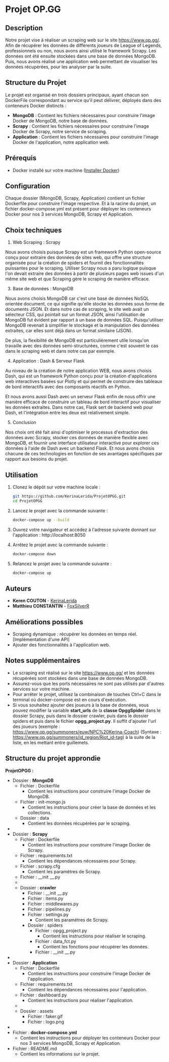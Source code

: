 # Projet OP.GG

## Description

Notre projet vise à réaliser un scraping web sur le site https://www.op.gg/. Afin de récupérer les données de différents joueurs de League of Legends, professionnels ou non, nous avons ainsi utilisé le framework Scrapy. Les données ont été ensuite stockées dans une base de données MongoDB. Puis, nous avons réalisé une application web permettant de visualiser les données récupérées, pour les analyser par la suite.

## Structure du Projet

Le projet est organisé en trois dossiers principaux, ayant chacun son DockerFile correspondant au service qu'il peut délivrer, déployés dans des conteneurs Docker distincts :

- **MongoDB** : Contient les fichiers nécessaires pour construire l'image Docker de MongoDB, notre base de données.
- **Scrapy** : Contient les fichiers nécessaires pour construire l'image Docker de Scrapy, notre service de scraping.
- **Application** : Contient les fichiers nécessaires pour construire l'image Docker de l'application, notre application web.

## Prérequis

- Docker installé sur votre machine ([Installer Docker](https://docs.docker.com/get-docker/))

## Configuration

Chaque dossier (MongoDB, Scrapy, Application) contient un fichier Dockerfile pour construire l'image respective. Et à la racine du projet, un fichier docker-compose.yml est présent pour déployer les conteneurs Docker pour nos 3 services MongoDB, Scrapy et Application.

## Choix techniques

1. Web Scraping : Scrapy

Nous avons choisis puisque Scrapy est un framework Python open-source conçu pour extraire des données de sites web, qui offre une structure organisée pour la création de spiders et fournit des fonctionnalités puissantes pour le scraping. Utiliser Scrapy nous a paru logique puisque l'on devait extraire des données à partir de plusieurs pages web issues d'un même site web et que Scraping gère le scraping de manière efficace.

3. Base de données : MongoDB

Nous avons choisis MongoDB car c'est une base de données NoSQL orientée document, ce qui signifie qu'elle stocke les données sous forme de documents JSON. Et dans notre cas de scraping, le site web avait un sélecteur CSS, qui pointait sur un format JSON, ainsi l'utilisation de MongoDB fut évident par rapport à un base de données SQL. Puisqu'utiliser MongoDB revenait à simplifier le stockage et la manipulation des données extraites, car elles sont déjà dans un format similaire (JSON).

De plus, la flexibilité de MongoDB est particulièrement utile lorsqu'on travaille avec des données semi-structurées, comme c'est souvent le cas dans le scraping web et dans notre cas par exemple.

4. Application : Dash & Serveur Flask

Au niveau de la création de notre application WEB, nous avons choisis Dash, qui est un framework Python conçu pour la création d'applications web interactives basées sur Plotly et qui permet de construire des tableaux de bord interactifs avec des composants réactifs en Python.

Et nous avons aussi Dash avec un serveur Flask enfin de nous offrir une manière efficace de construire un tableau de bord interactif pour visualiser les données extraites. Dans notre cas, Flask sert de backend web pour Dash, et l'intégration entre les deux est relativement simple.

5. Conclusion

Nos choix ont été fait ainsi d'optimiser le processus d'extraction des données avec Scrapy, stocker ces données de manière flexible avec MongoDB, et fournir une interface utilisateur interactive pour explorer ces données à l'aide de Dash avec un backend Flask. Et nous avons choisis chacune de ces technologies en fonction de ses avantages spécifiques par rapport aux besoins du projet.

## Utilisation

1. Clonez le dépôt sur votre machine locale :

   ```bash
   git https://github.com/KerinaLerida/ProjetOPGG.git
   cd ProjetOPGG
    ```
   
2. Lancez le projet avec la commande suivante :

   ```bash
   docker-compose up --build
   ```
3. Ouvrez votre navigateur et accédez à l'adresse suivante donnant sur l'application : http://localhost:8050

4. Arrêtez le projet avec la commande suivante :

   ```bash
   docker-compose down
   ```
5. Relancez le projet avec la commande suivante : 

   ```bash
   docker-compose up
   ```
   
## Auteurs

- **Keren COUTON** - [KerinaLerida](https://github.com/KerinaLerida)
- **Matthieu CONSTANTIN** - [FoxSilverR](https://github.com/FoxSilverR)

## Améliorations possibles

- Scraping dynamique : récupérer les données en temps réel. [Implémentation d'une API]
- Ajouter des fonctionnalités à l'application web.

## Notes supplémentaires

- Le scraping est réalisé sur le site https://www.op.gg/ et les données récupérées sont stockées dans une base de données MongoDB.
- Assurez-vous que les ports nécessaires ne sont pas utilisés par d'autres services sur votre machine.
- Pour arrêter le projet, utilisez la combinaison de touches Ctrl+C dans le terminal où docker-compose est en cours d'exécution.
- Si vous souhaitez ajouter des joueurs à la base de données, vous pouvez modifier la variable **start_urls** de la **classe OpggSpider** dans le dossier Scrapy, puis dans le dossier crawler, puis dans le dossier spiders et puis dans le fichier **opgg_project.py**. Il suffit d'ajouter l'url des joueurs (exemple : https://www.op.gg/summoners/euw/NPC%20Kerina-Coach) (Syntaxe : https://www.op.gg/summoners/id_region/Riot_id-tag) à la suite de la liste, en les mettant entre guillemets.

## Structure du projet approndie

**ProjetOPGG :**
- Dossier : **MongoDB**
  - Fichier : Dockerfile
    - Contient les instructions pour construire l'image Docker de MongoDB.
  - Fichier : init-mongo.js
    - Contient les instructions pour créer la base de données et les collections.
  - Dossier : data
    - Contient les données récupérées par le scraping.
-
- Dossier : **Scrapy**
  - Fichier : Dockerfile
    - Contient les instructions pour construire l'image Docker de Scrapy.
  - Fichier : requirements.txt
    - Contient les dépendances nécessaires pour Scrapy.
  - Fichier : scrapy.cfg
    - Contient les paramètres de Scrapy.
  - Fichier : __init __.py
  -
  - Dossier : **crawler**
    - Fichier : __init __.py
    - Fichier : items.py
    - Fichier : middlewares.py
    - Fichier : pipelines.py
    - Fichier : settings.py
      - Contient les paramètres de Scrapy.
    - Dossier : spiders
      - Fichier : opgg_project.py
        - Contient les instructions pour réaliser le scraping.
      - Fichier : data_fct.py
        - Contient les fonctions pour récupérer les données.
      - Fichier : __init __.py
-
- Dossier : **Application**
  - Fichier : Dockerfile
    - Contient les instructions pour construire l'image Docker de l'application.
  - Fichier : requirements.txt
    - Contient les dépendances nécessaires pour l'application.
  - Fichier : dashboard.py
    - Contient les instructions pour réaliser l'application.
  -
  - Dossier : assets
    - Fichier : faker.gif
    - Fichier : logo.png
- 
- Fichier : **docker-compose.yml**
  - Contient les instructions pour déployer les conteneurs Docker pour nos 3 services MongoDB, Scrapy et Application.
- Fichier : README.md
  - Contient les informations sur le projet.

